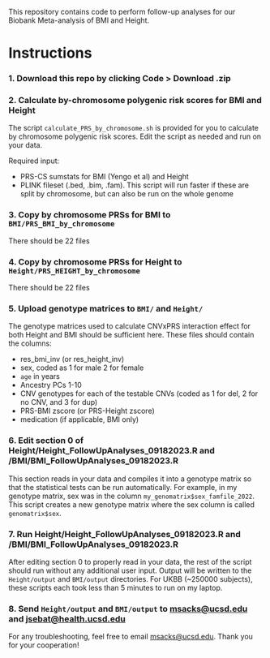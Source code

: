 This repository contains code to perform follow-up analyses for our Biobank Meta-analysis of BMI and Height.

# Instructions

### 1. Download this repo by clicking Code > Download .zip

### 2. Calculate by-chromosome polygenic risk scores for BMI and Height
The script `calculate_PRS_by_chromosome.sh` is provided for you to calculate by chromosome polygenic risk scores. 
Edit the script as needed and run on your data.

Required input:
- PRS-CS sumstats for BMI (Yengo et al) and Height
- PLINK fileset (.bed, .bim, .fam). This script will run faster if these are split by chromosome, but can also be run on the whole genome
### 3. Copy by chromosome PRSs for BMI to `BMI/PRS_BMI_by_chromosome`
There should be 22 files
### 4. Copy by chromosome PRSs for Height to `Height/PRS_HEIGHT_by_chromosome`
There should be 22 files
### 5. Upload genotype matrices to `BMI/` and `Height/`
The genotype matrices used to calculate CNVxPRS interaction effect for both Height and BMI should be sufficient here. These files should contain the columns:
- res_bmi_inv (or res_height_inv)
- sex, coded as 1 for male 2 for female
- `age` in years
- Ancestry PCs 1-10
- CNV genotypes for each of the testable CNVs (coded as 1 for del, 2 for no CNV, and 3 for dup)
- PRS-BMI zscore (or PRS-Height zscore)
- medication (if applicable, BMI only)

### 6. Edit section 0 of Height/Height_FollowUpAnalyses_09182023.R and /BMI/BMI_FollowUpAnalyses_09182023.R
This section reads in your data and compiles it into a genotype matrix so that the statistical tests can be run automatically. 
For example, in my genotype matrix, sex was in the column `my_genomatrix$sex_famfile_2022`. This script creates a new genotype matrix where the sex column is called `genomatrix$sex`. 

### 7. Run Height/Height_FollowUpAnalyses_09182023.R and /BMI/BMI_FollowUpAnalyses_09182023.R
After editing section 0 to properly read in your data, the rest of the script should run without any additional user input.
Output will be written to the `Height/output` and `BMI/output` directories.
For UKBB (~250000 subjects), these scripts each took less than 5 minutes to run on my laptop. 

### 8. Send `Height/output` and `BMI/output` to msacks@ucsd.edu and jsebat@health.ucsd.edu
For any troubleshooting, feel free to email msacks@ucsd.edu. Thank you for your cooperation!

